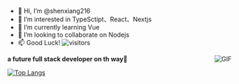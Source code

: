 - 👋 Hi, I’m @shenxiang216
- 👀 I’m interested in TypeSctipt、React、Nextjs
- 🌱 I’m currently learning Vue
- 💞️ I’m looking to collaborate on Nodejs
- 📫 Good Luck!
 ![visitors](https://visitor-badge.glitch.me/badge?page_id=shenxiang2160719)
<img align="right" alt="GIF" src="https://media.giphy.com/media/HoffxyN8ghVuw/giphy.gif" />
 
**a future full stack developer on th way🚀**

[![Top Langs](https://github-readme-stats.vercel.app/api/top-langs/?username=shenxiang216&hide=HTML&layout=compact)](https://github.com/anuraghazra/github-readme-stats)
